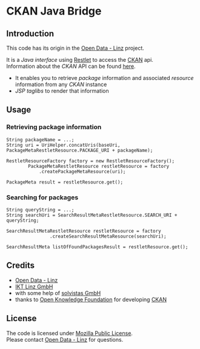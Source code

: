 # CKAN Java Bridge

## Introduction

This code has its origin in the [Open Data - Linz](http://data.linz.gv.at/) project. 

It is a _Java interface_ using [Restlet](http://www.restlet.org/) to access the [CKAN](http://ckan.org/) api.  
Information about the _CKAN_ API can be found [here](http://docs.ckan.org/en/latest/api-tutorial.html).

* It enables you to retrieve _package_ information and associated _resource_ information from any _CKAN_ instance
* _JSP taglibs_  to render that information


## Usage 

### Retrieving package information

    String packageName = ...;
    String uri = UriHelper.concatUris(baseUri, PackageMetaRestletResource.PACKAGE_URI + packageName);

    RestletResourceFactory factory = new RestletResourceFactory();   
	    	PackageMetaRestletResource restletResource = factory
				.createPackageMetaResource(uri);

	PackageMeta result = restletResource.get();

### Searching for packages

    String queryString = ...;
    String searchUri = SearchResultMetaRestletResource.SEARCH_URI + queryString;

    SearchResultMetaRestletResource restletResource = factory
					.createSearchResultMetaResource(searchUri);

	SearchResultMeta listOfFoundPackagesResult = restletResource.get();


## Credits

* [Open Data - Linz](http://data.linz.gv.at/)
* [IKT Linz GmbH](http://www.linz.at/politik_verwaltung/44530.asp)
* with some help of [solvistas GmbH](www.solvistas.at)
* thanks to [Open Knowledge Foundation](http://okfn.org/) for developing [CKAN](http://ckan.org/) 


## License

The code is licensed under [Mozilla Public License](http://www.mozilla.org/MPL/).  
Please contact [Open Data - Linz](http://data.linz.gv.at/) for questions. 